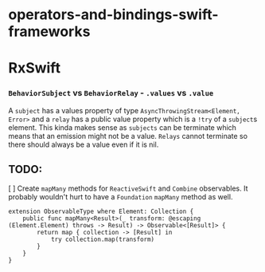 # operators-and-bindings-swift-frameworks


# RxSwift
### `BehaviorSubject` vs `BehaviorRelay` - `.values` vs `.value`

A `subject` has a values property of type `AsyncThrowingStream<Element, Error>` and a `relay` has a public value property which is a `!try` of a `subject`s element. This kinda makes sense as `subjects` can be terminate which means that an emission might not be a value. `Relays` cannot terminate so there should always be a value even if it is nil.



## TODO:
[ ] Create `mapMany` methods for `ReactiveSwift` and `Combine` observables. It probably wouldn't hurt to have a `Foundation` `mapMany` method as well.

```
extension ObservableType where Element: Collection {
    public func mapMany<Result>(_ transform: @escaping (Element.Element) throws -> Result) -> Observable<[Result]> {
        return map { collection -> [Result] in
            try collection.map(transform)
        }
    }
}
```

